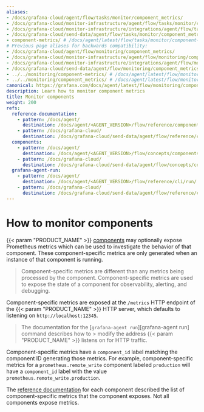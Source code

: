 ```yaml
---
aliases:
- /docs/grafana-cloud/agent/flow/tasks/monitor/component_metrics/
- /docs/grafana-cloud/monitor-infrastructure/agent/flow/tasks/monitor/component_metrics/
- /docs/grafana-cloud/monitor-infrastructure/integrations/agent/flow/tasks/monitor/component_metrics/
- /docs/grafana-cloud/send-data/agent/flow/tasks/monitor/component_metrics/
- component-metrics/ # /docs/agent/latest/flow/tasks/monitor/component-metrics/
# Previous page aliases for backwards compatibility:
- /docs/grafana-cloud/agent/flow/monitoring/component_metrics/
- /docs/grafana-cloud/monitor-infrastructure/agent/flow/monitoring/component_metrics/
- /docs/grafana-cloud/monitor-infrastructure/integrations/agent/flow/monitoring/component_metrics/
- /docs/grafana-cloud/send-data/agent/flow/monitoring/component_metrics/
- ../../monitoring/component-metrics/ # /docs/agent/latest/flow/monitoring/component-metrics/
- ../../monitoring/component_metrics/ # /docs/agent/latest/flow/monitoring/component_metrics/
canonical: https://grafana.com/docs/agent/latest/flow/monitoring/component_metrics/
description: Learn how to monitor component metrics
title: Monitor components
weight: 200
refs:
  reference-documentation:
    - pattern: /docs/agent/
      destination: /docs/agent/<AGENT_VERSION>/flow/reference/components/
    - pattern: /docs/grafana-cloud/
      destination: /docs/grafana-cloud/send-data/agent/flow/reference/components/
  components:
    - pattern: /docs/agent/
      destination: /docs/agent/<AGENT_VERSION>/flow/concepts/components/
    - pattern: /docs/grafana-cloud/
      destination: /docs/grafana-cloud/send-data/agent/flow/concepts/components/
  grafana-agent-run:
    - pattern: /docs/agent/
      destination: /docs/agent/<AGENT_VERSION>/flow/reference/cli/run/
    - pattern: /docs/grafana-cloud/
      destination: /docs/grafana-cloud/send-data/agent/flow/reference/cli/run/
---
```


# How to monitor components

{{< param "PRODUCT_NAME" >}} [components](ref:components) may optionally expose Prometheus metrics which can be used to investigate the behavior of that component.
These component-specific metrics are only generated when an instance of that component is running.

> Component-specific metrics are different than any metrics being processed by the component.
> Component-specific metrics are used to expose the state of a component for observability, alerting, and debugging.

Component-specific metrics are exposed at the `/metrics` HTTP endpoint of the {{< param "PRODUCT_NAME" >}} HTTP server, which defaults to listening on `http://localhost:12345`.

> The documentation for the [`grafana-agent run`][grafana-agent run] command describes how to > modify the address {{< param "PRODUCT_NAME" >}} listens on for HTTP traffic.

Component-specific metrics have a `component_id` label matching the component ID generating those metrics.
For example, component-specific metrics for a `prometheus.remote_write` component labeled `production` will have a `component_id` label with the value `prometheus.remote_write.production`.

The [reference documentation](ref:reference-documentation) for each component described the list of component-specific metrics that the component exposes.
Not all components expose metrics.

